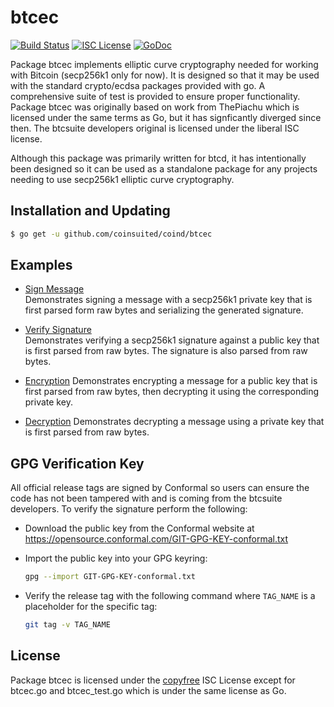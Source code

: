 btcec
=====

[![Build Status](https://travis-ci.org/btcsuite/btcd.png?branch=master)](https://travis-ci.org/btcsuite/btcec)
[![ISC License](http://img.shields.io/badge/license-ISC-blue.svg)](http://copyfree.org)
[![GoDoc](https://godoc.org/github.com/coinsuited/coind/btcec?status.png)](http://godoc.org/github.com/coinsuited/coind/btcec)

Package btcec implements elliptic curve cryptography needed for working with
Bitcoin (secp256k1 only for now). It is designed so that it may be used with the
standard crypto/ecdsa packages provided with go.  A comprehensive suite of test
is provided to ensure proper functionality.  Package btcec was originally based
on work from ThePiachu which is licensed under the same terms as Go, but it has
signficantly diverged since then.  The btcsuite developers original is licensed
under the liberal ISC license.

Although this package was primarily written for btcd, it has intentionally been
designed so it can be used as a standalone package for any projects needing to
use secp256k1 elliptic curve cryptography.

## Installation and Updating

```bash
$ go get -u github.com/coinsuited/coind/btcec
```

## Examples

* [Sign Message](http://godoc.org/github.com/coinsuited/coind/btcec#example-package--SignMessage)  
  Demonstrates signing a message with a secp256k1 private key that is first
  parsed form raw bytes and serializing the generated signature.

* [Verify Signature](http://godoc.org/github.com/coinsuited/coind/btcec#example-package--VerifySignature)  
  Demonstrates verifying a secp256k1 signature against a public key that is
  first parsed from raw bytes.  The signature is also parsed from raw bytes.

* [Encryption](http://godoc.org/github.com/coinsuited/coind/btcec#example-package--EncryptMessage)
  Demonstrates encrypting a message for a public key that is first parsed from
  raw bytes, then decrypting it using the corresponding private key.

* [Decryption](http://godoc.org/github.com/coinsuited/coind/btcec#example-package--DecryptMessage)
  Demonstrates decrypting a message using a private key that is first parsed
  from raw bytes.

## GPG Verification Key

All official release tags are signed by Conformal so users can ensure the code
has not been tampered with and is coming from the btcsuite developers.  To
verify the signature perform the following:

- Download the public key from the Conformal website at
  https://opensource.conformal.com/GIT-GPG-KEY-conformal.txt

- Import the public key into your GPG keyring:
  ```bash
  gpg --import GIT-GPG-KEY-conformal.txt
  ```

- Verify the release tag with the following command where `TAG_NAME` is a
  placeholder for the specific tag:
  ```bash
  git tag -v TAG_NAME
  ```

## License

Package btcec is licensed under the [copyfree](http://copyfree.org) ISC License
except for btcec.go and btcec_test.go which is under the same license as Go.


